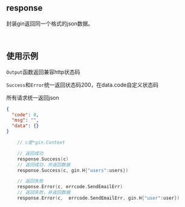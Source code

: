 ## response

封装gin返回同一个格式的json数据。

<br>

## 使用示例

`Output`函数返回兼容http状态码

`Success`和`Error`统一返回状态码200，在data.code自定义状态码

所有请求统一返回json

```json
{
  "code": 0,
  "msg": "",
  "data": {}
}
```

```go
    // c是*gin.Context

    // 返回成功
    response.Success(c)
    // 返回成功，并返回数据
    response.Success(c, gin.H{"users":users})

    // 返回失败
    response.Error(c, errcode.SendEmailErr)
    // 返回失败，并返回数据
    response.Error(c,  errcode.SendEmailErr, gin.H{"user":user})
```